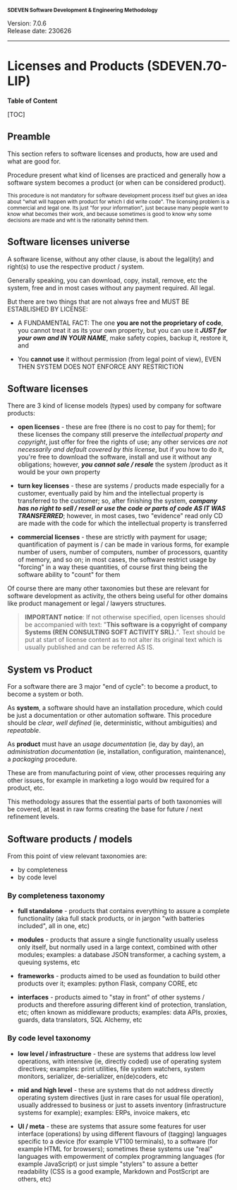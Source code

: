 <small>**SDEVEN Software Development & Engineering Methodology**</small>

Version: 7.0.6<br>
Release date: 230626

***

# Licenses and Products (SDEVEN.70-LIP)

**Table of Content**

[TOC]



## Preamble

This section refers to software licenses and products, how are used and what are good for.

Procedure present what kind of licenses are practiced and generally how a software system becomes a product (or when can be considered product).

<small>
This procedure is not mandatory for software development process itself but gives an idea about "what will happen with product for which I did write code". The licensing problem is a commercial and legal one. Its just "for your information", just because many people want to know what becomes their work, and because sometimes is good to know why some decisions are made and wht is the rationality behind them.
</small>




## Software licenses universe

A software license, without any other clause, is about the legal(ity) and right(s) to use the respective product / system.

Generally speaking, you can download, copy, install, remove, etc the system, free and in most cases without any payment required. All legal.

But there are two things that are not always free and MUST BE ESTABLISHED BY LICENSE:

* A FUNDAMENTAL FACT: The one **you are not the proprietary of code**, you cannot treat it as its your own property, but you can use it ***JUST for your own and IN YOUR NAME***, make safety copies, backup it, restore it, and

* You **cannot use** it without permission (from legal point of view), EVEN THEN SYSTEM DOES NOT ENFORCE ANY RESTRICTION




## Software licenses

There are 3 kind of license models (types) used by company for software products:

* **open licenses** - these are free (there is no cost to pay for them); for these licenses the company still preserve the *intellectual property and copyright*, just offer for free the rights of use; any other services *are not necessarily and default covered by this license*, but if you how to do it, you're free to download the software, install and use it without any obligations; however, ***you cannot sale / resale*** the system /product as it would be your own property

* **turn key licenses** - these are systems / products made especially for a customer, eventually paid by him and the intellectual property is transferred to the customer; so, after finishing the system, ***company has no right to sell / resell or use the code or parts of code AS IT WAS TRANSFERRED***; however, in most cases, two "evidence" read only CD are made with the code for which the intellectual property is transferred

* **commercial licenses** - these are strictly with payment for usage; quantification of payment is / can be made in various forms, for example number of users, number of computers, number of processors, quantity of memory, and so on; in most cases, the software restrict usage by "forcing" in a way these quantities, of course first thing being the software ability to "count" for them

Of course there are many other taxonomies but these are relevant for software development as activity, the others being useful for other domains like product management or legal / lawyers structures.

>**IMPORTANT notice**: If not otherwise specified, open licenses should be accompanied with text: "**This software is a copyright of company Systems (REN CONSULTING SOFT ACTIVITY SRL).**". Text should be put at start of license content as to not alter its original text which is usually published and can be referred AS IS.




## System vs Product

For a software there are 3 major "end of cycle": to become a product, to become a system or both.

As **system**, a software should have an installation procedure, which could be just a documentation or other automation software. This procedure should be *clear*, *well defined* (ie, deterministic, without ambiguities) and *repeatable*.

As **product** must have an *usage documentation* (ie, day by day), an *administration documentation* (ie, installation, configuration, maintenance), a *packaging* procedure.

These are from manufacturing point of view, other processes requiring any other issues, for example in marketing a logo would bw required for a product, etc.

This methodology assures that the essential parts of both taxonomies will be covered, at least in raw forms creating the base for future / next refinement levels.




## Software products / models

From this point of view  relevant taxonomies are:

* by completeness
* by code level


### By completeness taxonomy

* **full standalone** - products that contains everything to assure a complete functionality (aka full stack products, or in jargon "with batteries included", all in one, etc)

* **modules** - products that assure a single functionality usually useless only itself, but normally used in a large context, combined with other modules; examples: a database JSON transformer, a caching system, a queuing systems, etc

* **frameworks** - products aimed to be used as foundation to build other products over it; examples: python Flask, company CORE, etc

* **interfaces** - products aimed to "stay in front" of other systems / products and therefore assuring different kind of protection, translation, etc; often known as middleware products; examples: data APIs, proxies, guards, data translators, SQL Alchemy, etc


### By code level taxonomy

* **low level / infrastructure** - these are systems that address low level operations, with intensive (ie, directly coded) use of operating system directives; examples: print utilities, file system watchers, system monitors, serializer, de-serializer, en(de)coders, etc

* **mid and high level** - these are systems that do not address directly operating system directives (just in rare cases for usual file operation), usually addressed to business or just to assets inventory (infrastructure systems for example); examples: ERPs, invoice makers, etc

* **UI / meta** - these are systems that assure some features for user interface (operations) by using different flavours of (tagging) languages specific to a device (for example VT100 terminals), to a software (for example HTML for browsers); sometimes these systems use "real" languages with empowerment of complex programming languages (for example JavaScript) or just simple "stylers" to assure a better readability (CSS is a good example, Markdown and PostScript are others, etc)






